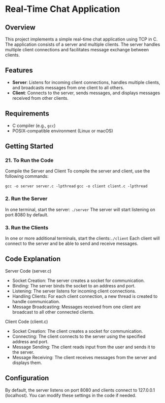 # Real-Time Chat Application

## Overview

This project implements a simple real-time chat application using TCP in C. The application consists of a server and multiple clients. The server handles multiple client connections and facilitates message exchange between clients.

## Features

- **Server**: Listens for incoming client connections, handles multiple clients, and broadcasts messages from one client to all others.
- **Client**: Connects to the server, sends messages, and displays messages received from other clients.

## Requirements

- C compiler (e.g., `gcc`)
- POSIX-compatible environment (Linux or macOS)

## Getting Started


### 21. To Run the Code 
Compile the Server and Client
To compile the server and client, use the following commands:

`gcc -o server server.c -lpthread`
`gcc -o client client.c -lpthread`

### 2. Run the Server
In one terminal, start the server:
`./server`
The server will start listening on port 8080 by default.

### 3. Run the Clients
In one or more additional terminals, start the clients:`./client`
Each client will connect to the server and be able to send and receive messages.


## Code Explanation
Server Code (server.c)
- Socket Creation: The server creates a socket for communication.
- Binding: The server binds the socket to an address and port.
- Listening: The server listens for incoming client connections.
- Handling Clients: For each client connection, a new thread is created to handle communication.
- Message Broadcasting: Messages received from one client are broadcast to all other connected clients.

Client Code (client.c)
- Socket Creation: The client creates a socket for communication.
- Connecting: The client connects to the server using the specified address and port.
- Message Sending: The client reads input from the user and sends it to the server.
- Message Receiving: The client receives messages from the server and displays them.


## Configuration
By default, the server listens on port 8080 and clients connect to 127.0.0.1 (localhost). You can modify these settings in the code if needed.
